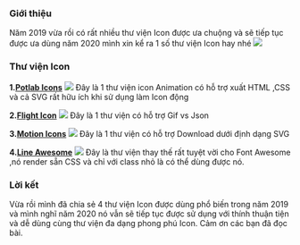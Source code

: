 ### Giới thiệu
Năm 2019 vừa rồi có rất nhiều thư viện Icon được ưa chuộng và sẽ tiếp tục được ưa dùng năm 2020 mình xin kể ra 1 số thư viện Icon hay nhé
![](https://images.viblo.asia/0625887d-44c0-465a-83e4-3d587efc7de3.png)

###  Thư viện Icon
**1.[Potlab Icons](http://www.potlabicons.com/)**
![](https://images.viblo.asia/c2a554f3-4e9c-4b3e-bef6-8ca9887a108e.png)
Đây là 1 thư viện icon Animation có hỗ trợ xuất HTML ,CSS và cả SVG rất hữu ích khi sử dụng làm Icon động

**2.[Flight Icon](https://www.flighticon.co/)**
![](https://images.viblo.asia/1264305f-5dfa-4970-a454-2e3f692c68fe.png)
Đây là 1 thư viện có hỗ trợ Gif vs Json

**3.[Motion Icons](https://motionicons.com/)**
![](https://images.viblo.asia/a5b7fb6c-e539-4c98-ae29-78f13ffa9ef2.png)
Đây là 1 thư viện có hỗ trợ Download dưới định dạng SVG

**4.[Line Awesome](https://icons8.com/line-awesome)**
![](https://images.viblo.asia/99e155d6-9739-4f61-b114-1802aec55525.png)
Đây là thư viện thay thế rất tuyệt vời cho Font Awesome ,nó render sẵn CSS và chỉ với class nhỏ là có thể dùng được nó.

### Lời kết
Vừa rồi mình đã chia sẻ 4 thư viện Icon được dùng phổ biến trong năm 2019 và mình nghĩ năm 2020 nó vẫn sẽ tiếp tục được sử dụng với thính thuận tiện và dễ dùng cùng thư viện đa dạng phong phú Icon. Cảm ơn các bạn đã đọc bài.